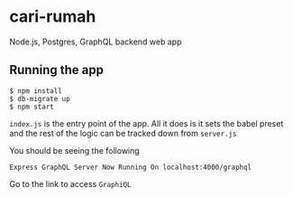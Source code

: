 # cari-rumah
Node.js, Postgres, GraphQL backend web app

## Running the app

```
$ npm install
$ db-migrate up
$ npm start
```

`index.js` is the entry point of the app. All it does is it sets the babel preset and the rest of the logic can be tracked down from `server.js`

You should be seeing the following

```
Express GraphQL Server Now Running On localhost:4000/graphql
```

Go to the link to access `GraphiQL`

